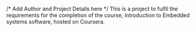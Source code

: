 /* Add Author and Project Details here */
This is a project to fulfil the requirements for the completion of the course, Introduction to Embedded systems software, hosted on Coursera.
